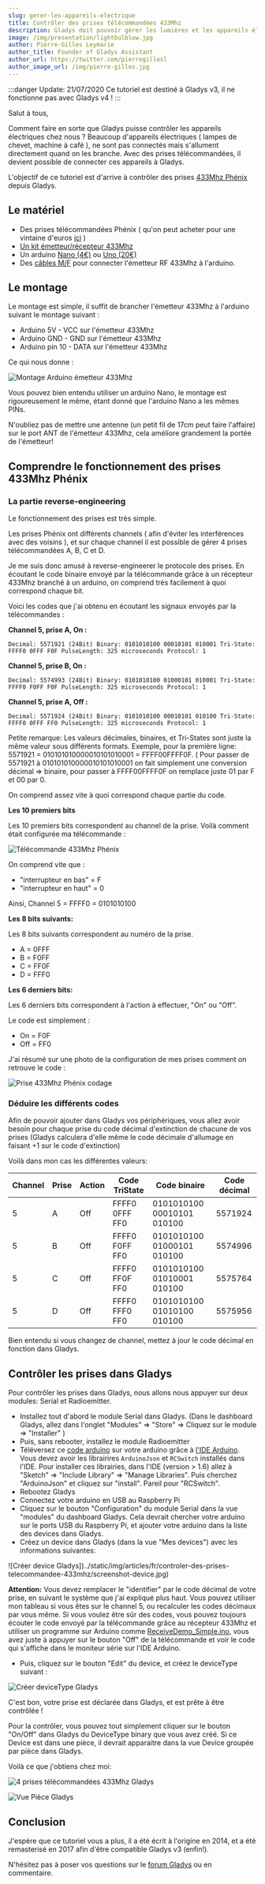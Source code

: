 ```yaml
---
slug: gerer-les-appareils-electrique
title: Contrôler des prises télécommandées 433Mhz
description: Gladys doit pouvoir gérer les lumières et les appareils électriques, que nous soyons là, ou que nous soyons absent !
image: /img/presentation/lightbulblow.jpg
author: Pierre-Gilles Leymarie
author_title: Founder of Gladys Assistant
author_url: https://twitter.com/pierregillesl
author_image_url: /img/pierre-gilles.jpg
---
```


:::danger Update: 21/07/2020
Ce tutoriel est destiné à Gladys v3, il ne fonctionne pas avec Gladys v4 !
:::

Salut à tous,

Comment faire en sorte que Gladys puisse contrôler les appareils électriques chez nous ? Beaucoup d'appareils électriques ( lampes de chevet, machine à café ), ne sont pas connectés mais s'allument directement quand on les branche. Avec des prises télécommandées, il devient possible de connecter ces appareils à Gladys.

L'objectif de ce tutoriel est d'arrive à contrôler des prises <a href="">433Mhz Phénix</a> depuis Gladys.

<!--truncate-->

## Le matériel

- Des prises télécommandées Phénix ( qu'on peut acheter pour une vintaine d'euros [ici](http://amzn.to/1TzNH8u) )
- [Un kit émetteur/récepteur 433Mhz](http://amzn.to/1eZmJYH)
- Un arduino [Nano (4€)](http://amzn.to/1M82tlv) ou [Uno (20€)](http://amzn.to/2pEYSWT)
- Des [câbles M/F](http://amzn.to/2pEZoUP) pour connecter l'émetteur RF 433Mhz à l'arduino.

## Le montage

Le montage est simple, il suffit de brancher l'émetteur 433Mhz à l'arduino suivant le montage suivant :

- Arduino 5V - VCC sur l'émetteur 433Mhz
- Arduino GND - GND sur l'émetteur 433Mhz
- Arduino pin 10 - DATA sur l'émetteur 433Mhz

Ce qui nous donne :

![Montage Arduino émetteur 433Mhz](../static/img/articles/fr/controler-des-prises-telecommandee-433mhz/arduino-schema.jpg)

Vous pouvez bien entendu utiliser un arduino Nano, le montage est rigoureusement le même, étant donné que l'arduino Nano a les mêmes PINs.

N'oubliez pas de mettre une antenne (un petit fil de 17cm peut faire l'affaire) sur le port ANT de l'émetteur 433Mhz, cela améliore grandement la portée de l'émetteur!

## Comprendre le fonctionnement des prises 433Mhz Phénix

### La partie reverse-engineering

Le fonctionnement des prises est très simple.

Les prises Phénix ont différents channels ( afin d'éviter les interférences avec des voisins ), et sur chaque channel il est possible de gérer 4 prises télécommandées A, B, C et D.

Je me suis donc amusé à reverse-engineerer le protocole des prises. En écoutant le code binaire envoyé par la télécommande grâce à un récepteur 433Mhz branché à un arduino, on comprend très facilement à quoi correspond chaque bit.

Voici les codes que j'ai obtenu en écoutant les signaux envoyés par la télécommandes :

**Channel 5, prise A, On :**

```
Decimal: 5571921 (24Bit) Binary: 0101010100 00010101 010001 Tri-State: FFFF0 0FFF F0F PulseLength: 325 microseconds Protocol: 1
```

**Channel 5, prise B, On :**

```
Decimal: 5574993 (24Bit) Binary: 0101010100 01000101 010001 Tri-State: FFFF0 F0FF F0F PulseLength: 325 microseconds Protocol: 1
```

**Channel 5, prise A, Off :**

```
Decimal: 5571924 (24Bit) Binary: 0101010100 00010101 010100 Tri-State: FFFF0 0FFF FF0 PulseLength: 325 microseconds Protocol: 1
```

Petite remarque: Les valeurs décimales, binaires, et Tri-States sont juste la même valeur sous différents formats. Exemple, pour la première ligne: 5571921 = 010101010000010101010001 = FFFF00FFFF0F. ( Pour passer de 5571921 à 010101010000010101010001 on fait simplement une conversion décimal => binaire, pour passer à FFFF00FFFF0F on remplace juste 01 par F et 00 par 0\.

On comprend assez vite à quoi correspond chaque partie du code.

**Les 10 premiers bits**

Les 10 premiers bits correspondent au channel de la prise. Voilà comment était configurée ma télécommande :

![Télécommande 433Mhz Phénix](../static/img/articles/fr/controler-des-prises-telecommandee-433mhz/telecommande-code.jpg)

On comprend vite que :

- "interrupteur en bas" = F
- "interrupteur en haut" = 0

Ainsi, Channel 5 = FFFF0 = 0101010100

**Les 8 bits suivants:**

Les 8 bits suivants correspondent au numéro de la prise.

- A = 0FFF
- B = F0FF
- C = FF0F
- D = FFF0

**Les 6 derniers bits:**

Les 6 derniers bits correspondent à l'action à effectuer, "On" ou "Off".

Le code est simplement :

- On = F0F
- Off = FF0

J'ai résumé sur une photo de la configuration de mes prises comment on retrouve le code :

![Prise 433Mhz Phénix codage](../static/img/articles/fr/controler-des-prises-telecommandee-433mhz/prise-codage.jpg)

### Déduire les différents codes

Afin de pouvoir ajouter dans Gladys vos périphériques, vous allez avoir besoin pour chaque prise du code décimal d'extinction de chacune de vos prises (Gladys calculera d'elle même le code décimale d'allumage en faisant +1 sur le code d'extinction)

Voilà dans mon cas les différentes valeurs:

| Channel | Prise | Action | Code TriState  | Code binaire               | Code décimal |
| ------- | ----- | ------ | -------------- | -------------------------- | ------------ |
| 5       | A     | Off    | FFFF0 0FFF FF0 | 0101010100 00010101 010100 | 5571924      |
| 5       | B     | Off    | FFFF0 F0FF FF0 | 0101010100 01000101 010100 | 5574996      |
| 5       | C     | Off    | FFFF0 FF0F FF0 | 0101010100 01010001 010100 | 5575764      |
| 5       | D     | Off    | FFFF0 FFF0 FF0 | 0101010100 01010100 010100 | 5575956      |

Bien entendu si vous changez de channel, mettez à jour le code décimal en fonction dans Gladys.

## Contrôler les prises dans Gladys

Pour contrôler les prises dans Gladys, nous allons nous appuyer sur deux modules: Serial et Radioemitter.

- Installez tout d'abord le module Serial dans Gladys. (Dans le dashboard Gladys, allez dans l'onglet "Modules" => "Store" => Cliquez sur le module => "Installer" )
- Puis, sans rebooter, installez le module Radioemitter
- Téléversez ce [code arduino](https://github.com/gladysassistant/gladys-radioemitter/blob/master/arduino-code.ino) sur votre arduino grâce à [l'IDE Arduino](https://www.arduino.cc/en/main/software). Vous devez avoir les librairires `ArduinoJson` et `RCSwitch` installés dans l'IDE. Pour installer ces librairies, dans l'IDE (version > 1.6) allez à "Sketch" => "Include Library" => "Manage Libraries". Puis cherchez "ArduinoJson" et cliquez sur "install". Pareil pour "RCSwitch".
- Rebootez Gladys
- Connectez votre arduino en USB au Raspberry Pi
- Cliquez sur le bouton "Configuration" du module Serial dans la vue "modules" du dashboard Gladys. Cela devrait chercher votre arduino sur le ports USB du Raspberry Pi, et ajouter votre arduino dans la liste des devices dans Gladys.
- Créez un device dans Gladys (dans la vue "Mes devices") avec les informations suivantes:

![Créer device Gladys])../static/img/articles/fr/controler-des-prises-telecommandee-433mhz/screenshot-device.jpg)

**Attention:** Vous devez remplacer le "identifier" par le code décimal de votre prise, en suivant le système que j'ai expliqué plus haut. Vous pouvez utiliser mon tableau si vous êtes sur le channel 5, ou recalculer les codes décimaux par vous même. Si vous voulez être sûr des codes, vous pouvez toujours écouter le code envoyé par la télécommande grâce au récepteur 433Mhz et utiliser un programme sur Arduino comme [ReceiveDemo_Simple.ino](https://github.com/sui77/rc-switch/blob/master/examples/ReceiveDemo_Simple/ReceiveDemo_Simple.ino), vous avez juste à appuyer sur le bouton "Off" de la télécommande et voir le code qui s'affiche dans le moniteur série sur l'IDE Arduino.

- Puis, cliquez sur le bouton "Edit" du device, et créez le deviceType suivant :

![Créer deviceType Gladys](../static/img/articles/fr/controler-des-prises-telecommandee-433mhz/screenshot-devicetype.jpg)

C'est bon, votre prise est déclarée dans Gladys, et est prête à être contrôlée !

Pour la contrôler, vous pouvez tout simplement cliquer sur le bouton "On/Off" dans Gladys du DeviceType binary que vous avez créé. Si ce Device est dans une pièce, il devrait apparaitre dans la vue Device groupée par pièce dans Gladys.

Voilà ce que j'obtiens chez moi:

![4 prises télécommandées 433Mhz Gladys](../static/img/articles/fr/controler-des-prises-telecommandee-433mhz/screenshot-4-prises.jpg)

![Vue Pièce Gladys](../static/img/articles/fr/controler-des-prises-telecommandee-433mhz/screenshot-vue-piece.jpg)

## Conclusion

J'espère que ce tutoriel vous a plus, il a été écrit à l'origine en 2014, et a été remasterisé en 2017 afin d'être compatible Gladys v3 (enfin!).

N'hésitez pas à poser vos questions sur le [forum Gladys](https://community.gladysassistant.com/) ou en commentaire.
